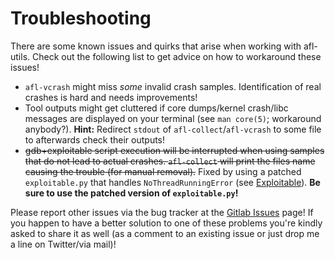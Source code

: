 # Troubleshooting

There are some known issues and quirks that arise when working with afl-utils. Check out the
following list to get advice on how to workaround these issues!

* `afl-vcrash` might miss *some* invalid crash samples. Identification of real crashes is
  hard and needs improvements!
* Tool outputs might get cluttered if core dumps/kernel crash/libc messages are displayed on
  your terminal (see `man core(5)`; workaround anybody?).
  **Hint:** Redirect `stdout` of `afl-collect`/`afl-vcrash` to some file to afterwards check
  their outputs!
* ~~gdb+exploitable script execution will be interrupted when using samples that do not lead
  to actual crashes. `afl-collect` will print the files name causing the trouble (for manual
  removal).~~ Fixed by using a patched `exploitable.py` that handles `NoThreadRunningError`
  (see [Exploitable](https://gitlab.com/rc0r/exploitable)). **Be sure to use the patched
  version of `exploitable.py`!**

Please report other issues via the bug tracker at the
[Gitlab Issues](https://gitlab.com/rc0r/afl-utils/issues) page! If you happen to have a better
solution to one of these problems you're kindly asked to share it as well (as a comment to an
existing issue or just drop me a line on Twitter/via mail)!

